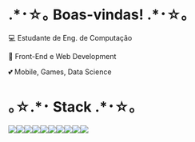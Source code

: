 <h1>.*･☆｡ Boas-vindas! .*･☆｡</h1>

<p>💻 Estudante de Eng. de Computação</p>
<p>💼 Front-End e Web Development</p>
<p>💕 Mobile, Games, Data Science</p>

<h1> ｡☆.*･ Stack .*･☆｡</h1>

<div>
    <img src="https://img.shields.io/badge/JavaScript-323330?style=for-the-badge&logo=javascript&logoColor=F7DF1E"/><img src="https://img.shields.io/badge/TypeScript-007ACC?style=for-the-badge&logo=typescript&logoColor=white"/><img src="https://img.shields.io/badge/C-00599C?style=for-the-badge&logo=c&logoColor=white"/><img src="https://img.shields.io/badge/React-20232A?style=for-the-badge&logo=react&logoColor=61DAFB"/><img src="https://img.shields.io/badge/React_Native-20232A?style=for-the-badge&logo=react&logoColor=61DAFB"/><img src="https://img.shields.io/badge/Bootstrap-563D7C?style=for-the-badge&logo=bootstrap&logoColor=white"/><img src="https://img.shields.io/badge/Flask-000000?style=for-the-badge&logo=flask&logoColor=white"/><img src="https://img.shields.io/badge/GIT-E44C30?style=for-the-badge&logo=git&logoColor=white"/><img src="https://img.shields.io/badge/Python-14354C?style=for-the-badge&logo=python&logoColor=white"/><img src="https://img.shields.io/badge/Swift-FA7343?style=for-the-badge&logo=swift&logoColor=white"/>
</div>

<!-- um saco separar essas badges te falar viu vai ficar junta mesmo --!>

